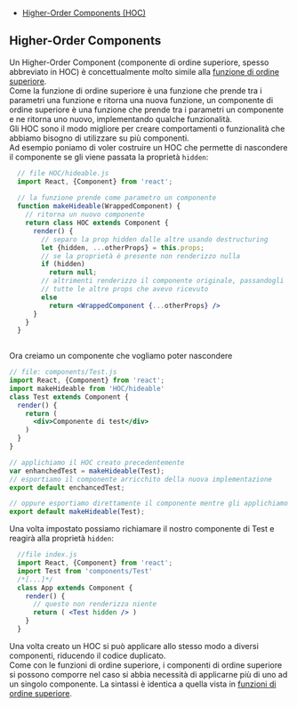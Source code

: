 - [Higher-Order Components (HOC)](#hoc)

## <a name="hoc"></a>Higher-Order Components
Un Higher-Order Component (componente di ordine superiore, spesso abbreviato in HOC) è concettualmente molto simile alla [funzione di ordine superiore](es5-advanced.md#functor).  
Come la funzione di ordine superiore è una funzione che prende tra i parametri una funzione e ritorna una nuova funzione, un componente di ordine superiore è una funzione che prende tra i parametri un componente e ne ritorna uno nuovo, implementando qualche funzionalità.  
Gli HOC sono il modo migliore per creare comportamenti o funzionalità che abbiamo bisogno di utilizzare su più componenti.  
Ad esempio poniamo di voler costruire un HOC che permette di nascondere il componente se gli viene passata la proprietà ```hidden```:
```jsx
  // file HOC/hideable.js
  import React, {Component} from 'react';
  
  // la funzione prende come parametro un componente
  function makeHideable(WrappedComponent) {
    // ritorna un nuovo componente
    return class HOC extends Component {
      render() {
        // separo la prop hidden dalle altre usando destructuring
        let {hidden, ...otherProps} = this.props;
        // se la proprietà è presente non renderizzo nulla
        if (hidden)
          return null;
        // altrimenti renderizzo il componente originale, passandogli
        // tutte le altre props che avevo ricevuto
        else
          return <WrappedComponent {...otherProps} />
      }
    }
  }
  
```
Ora creiamo un componente che vogliamo poter nascondere
```jsx
// file: components/Test.js
import React, {Component} from 'react';
import makeHideable from 'HOC/hideable'
class Test extends Component {
  render() {
    return (
      <div>Componente di test</div>
    )
  }
}

// applichiamo il HOC creato precedentemente
var enhanchedTest = makeHideable(Test);
// esportiamo il componente arricchito della nuova implementazione
export default enchancedTest;

// oppure esportiamo direttamente il componente mentre gli applichiamo il HOC
export default makeHideable(Test);
```
Una volta impostato possiamo richiamare il nostro componente di Test e reagirà alla proprietà ```hidden```:
```jsx
  //file index.js
  import React, {Component} from 'react';
  import Test from 'components/Test'
  /*[...]*/
  class App extends Component {
    render() {
      // questo non renderizza niente
      return ( <Test hidden /> )
    }
  }
```
Una volta creato un HOC si può applicare allo stesso modo a diversi componenti, riducendo il codice duplicato.  
Come con le funzioni di ordine superiore, i componenti di ordine superiore si possono comporre nel caso si abbia necessità di applicarne più di uno ad un singolo componente. La sintassi è identica a quella vista in [funzioni di ordine superiore](es5-advanced.md#functor).  
